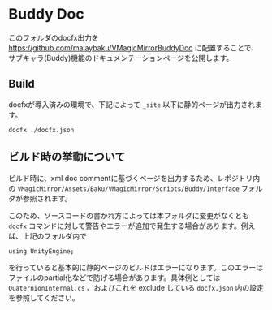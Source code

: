 # Buddy Doc

このフォルダのdocfx出力を https://github.com/malaybaku/VMagicMirrorBuddyDoc に配置することで、サブキャラ(Buddy)機能のドキュメンテーションページを公開します。

## Build

docfxが導入済みの環境で、下記によって `_site` 以下に静的ページが出力されます。

```
docfx ./docfx.json
```

## ビルド時の挙動について

ビルド時に、xml doc commentに基づくページを出力するため、レポジトリ内の `VMagicMirror/Assets/Baku/VMagicMirror/Scripts/Buddy/Interface` フォルダが参照されます。

このため、ソースコードの書かれ方によっては本フォルダに変更がなくとも `docfx` コマンドに対して警告やエラーが追加で発生する場合があります。例えば、上記のフォルダ内で 

```
using UnityEngine;
```

を行っていると基本的に静的ページのビルドはエラーになります。このエラーはファイルのpartial化などで防げる場合があります。具体例としては `QuaternionInternal.cs` 、およびこれを exclude している `docfx.json` 内の設定を参照してください。
